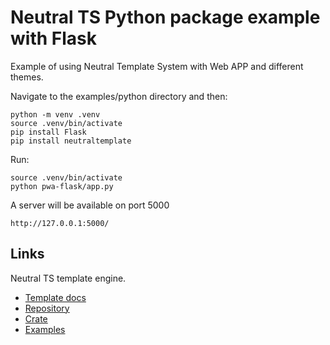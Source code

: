 Neutral TS Python package example with Flask
============================================

Example of using Neutral Template System with Web APP and different themes.

Navigate to the examples/python directory and then:

```
python -m venv .venv
source .venv/bin/activate
pip install Flask
pip install neutraltemplate
```

Run:

```
source .venv/bin/activate
python pwa-flask/app.py
```

A server will be available on port 5000

```
http://127.0.0.1:5000/
```

Links
-----

Neutral TS template engine.

- [Template docs](https://github.com/FranBarInstance/neutralts-docs/docs/neutralts/doc/)
- [Repository](https://github.com/FranBarInstance/neutralts)
- [Crate](https://crates.io/crates/neutralts)
- [Examples](https://github.com/FranBarInstance/neutralts-docs/tree/master/examples)
